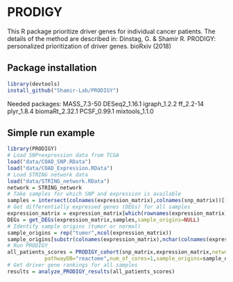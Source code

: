 # PRODIGY
This R package prioritize driver genes for individual cancer patients.
The details of the method are described in: Dinstag, G. & Shamir R. PRODIGY: personalized prioritization of driver genes. bioRxiv (2018)

## Package installation
```r
library(devtools)
install_github("Shamir-Lab/PRODIGY")
```

Needed packages:
MASS_7.3-50
DESeq2_1.16.1
igraph_1.2.2
ff_2.2-14
plyr_1.8.4
biomaRt_2.32.1
PCSF_0.99.1
mixtools_1.1.0

## Simple run example
```r
library(PRODIGY)
# Load SNP+expression data from TCGA
load("data/COAD_SNP.RData")
load("data/COAD_Expression.RData")
# Load STRING network data 
load("data/STRING_network.RData")
network = STRING_network
# Take samples for which SNP and expression is available 
samples = intersect(colnames(expression_matrix),colnames(snp_matrix))[1:5]
# Get differentially expressed genes (DEGs) for all samples
expression_matrix = expression_matrix[which(rownames(expression_matrix) %in% unique(c(network[,1],network[,2]))),]
DEGs = get_DEGs(expression_matrix,samples,sample_origins=NULL)
# Identify sample origins (tumor or normal)
sample_origins = rep("tumor",ncol(expression_matrix))
sample_origins[substr(colnames(expression_matrix),nchar(colnames(expression_matrix)[1])-1,nchar(colnames(expression_matrix)[1]))=="11"] = "normal"	
# Run PRODIGY
all_patients_scores = PRODIGY_cohort(snp_matrix,expression_matrix,network=network,samples=samples,DEGs=DEGs,alpha=0.05,
			pathwayDB="reactome",num_of_cores=1,sample_origins=sample_origins)
# Get driver gene rankings for all samples 
results = analyze_PRODIGY_results(all_patients_scores) 
```
